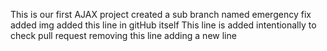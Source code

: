 This is our first AJAX project
created a sub branch named emergency fix
added img
added this line in gitHub itself
This line is added intentionally to check pull request
removing this line
adding a new line

